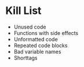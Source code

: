 Kill List
=========
* Unused code
* Functions with side effects
* Unformatted code
* Repeated code blocks
* Bad variable names
* Shorttags
